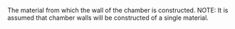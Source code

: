The material from which the wall of the chamber is constructed.
NOTE: It is assumed that chamber walls will be constructed of a single material.
